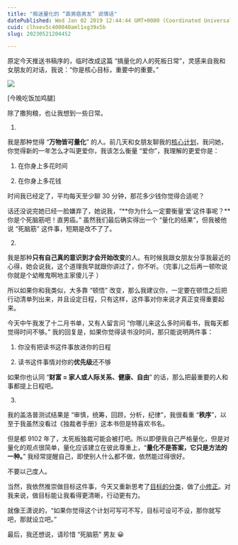 ```yaml
---
title: "痴迷量化的 “直男癌男友” 说情话"
datePublished: Wed Jan 02 2019 12:44:44 GMT+0000 (Coordinated Universal Time)
cuid: clhxev5c400040aml1xg39x5b
slug: 20230521204452

---
```


原定今天推送书稿序的，临时改成这篇 “搞量化的人的死板日常”，灵感来自我和女朋友的对话，我说：“你是核心目标，重要中的重要。”

![](https://cdn.hashnode.com/res/hashnode/image/upload/v1684673069252/4709540f-41f1-4c36-a031-238bb5f30b5f.jpeg)

\[今晚吃饭加鸡腿\]

除了撒狗粮，也让我想到一些日常。

01.

我是那种觉得 “**万物皆可量化**” 的人。前几天和女朋友聊我的[核心计划](http://mp.weixin.qq.com/s?__biz=MzI3MzU5MDA1OQ==&mid=2247484761&idx=1&sn=1a82efaf1c323e75b13b1e5745fc28c1&chksm=eb21b71ddc563e0b38b315878995cd6f26b5265c50e66be2961b7c17382e8b284dc5add5604c&scene=21#wechat_redirect)，我问她，你觉得新的一年怎么才叫更爱你，我该怎么衡量 “爱你”，我理解的更爱你是：

1. 在你身上多花时间
    
2. 在你身上多花钱
    

时间我已经定了，平均每天至少聊 30 分钟，那花多少钱你觉得合适呢？

话还没说完她已经一脸嫌弃了，她说我，“**你为什么一定要衡量‘爱’这件事呢？**你是个死脑筋吧！直男癌。” 虽然我们最后确实得出一个 “量化的结果”，但我被他说 “死脑筋” 这件事，短期是改不了了。

02.

我是那种**只有自己真的意识到才会开始改变**的人。有时候我跟女朋友分享我最近的心得，她会说我，这个道理我早就跟你讲过了，你不听。（完事儿之后再一顿吹说你就是个幼稚鬼啊地主家傻儿子 ）

所以如果你和我类似，大多靠 “顿悟” 改变，那么我建议你，一定要在顿悟之后把行动清单列出来，并且设定日程，只有这样，这件事对你来说才真正变得重要起来。

今天中午我发了十二月书单，又有人留言问 “你哪儿来这么多时间看书，我每天都觉得时间不够。” 我的回复是，如果你觉得读书没时间，那只能说明两件事：

1. 你没有把读书这件事放进你的日程
    
2. 读书这件事情对你的**优先级**还不够
    

如果你也认同 “**财富 = 家人或人际关系、健康、自由**” 的话，那么把最重要的人和事都提上日程吧。

03.

我的盖洛普测试结果是 “审慎，统筹，回顾，分析，纪律”，我很看重 “**秩序**”，以至于我虽然没看过《独裁者手册》这本书但是特喜欢书名。

但是都 9102 年了，太死板独裁可能会被打吧。所以即便我自己严格量化，但是对量化的观点很简单，量化应该建立在彼此尊重上，“**量化不是答案，它只是方法的一种。**” 我经常提醒自己，即使别人什么都不做，依然能过得很好。

不要以己度人。

当然，我依然推崇做目标这件事，今天又重新思考了[目标的分类](http://mp.weixin.qq.com/s?__biz=MzI3MzU5MDA1OQ==&mid=2247484755&idx=1&sn=099c12169ec729799d9e7791c0e15131&chksm=eb21b717dc563e01bad5899041269ad90c3bd1d0ce25077c075d1627c25caa7e3295921d2ea1&scene=21#wechat_redirect)，做了[小修正](http://mp.weixin.qq.com/s?__biz=MzI3MzU5MDA1OQ==&mid=2247484773&idx=1&sn=bef350ce8bd0cebce51a93a83fc92a0f&chksm=eb21b721dc563e3794b1f1957a6176e52d574f9f8c87bbf09fbb5870466bea731aaea22354c0&scene=21#wechat_redirect)。对我来说，做目标能让我看得更清晰，行动更有力。

就像王潇说的，“如果你觉得这个计划可写可不写，目标可设可不设，那你就写吧，那就设立吧。”

最后，我还想说，请珍惜 “死脑筋” 男友 😀